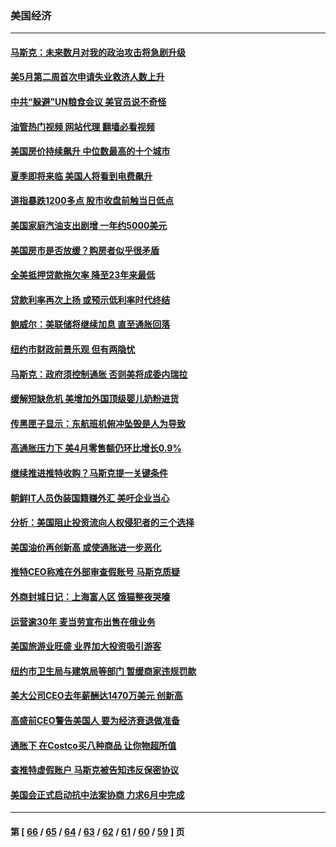 ### 美国经济
---
#### [马斯克：未来数月对我的政治攻击将急剧升级](../../pages/ncid1078158/n13740174.md?05201245) 
#### [美5月第二周首次申请失业救济人数上升](../../pages/ncid1078158/n13740937.md?05201245) 
#### [中共“躲避”UN粮食会议 美官员说不奇怪](../../pages/ncid1078158/n13740742.md?05201245) 
#### [油管热门视频 网站代理 翻墙必看视频](http://209.222.30.114:81/youtube.html?05201245)
#### [美国房价持续飙升 中位数最高的十个城市](../../pages/ncid1078158/n13740304.md?05201245) 
#### [夏季即将来临 美国人将看到电费飙升](../../pages/ncid1078158/n13740158.md?05201245) 
#### [道指暴跌1200多点 股市收盘前触当日低点](../../pages/ncid1078158/n13740252.md?05201245) 
#### [美国家庭汽油支出剧增 一年约5000美元](../../pages/ncid1078158/n13740106.md?05201245) 
#### [美国房市是否放缓？购房者似乎很矛盾](../../pages/ncid1078158/n13739779.md?05201245) 
#### [全美抵押贷款拖欠率 降至23年来最低](../../pages/ncid1078158/n13739752.md?05201245) 
#### [贷款利率再次上扬 或预示低利率时代终结](../../pages/ncid1078158/n13739713.md?05201245) 
#### [鲍威尔：美联储将继续加息 直至通胀回落](../../pages/ncid1078158/n13739573.md?05201245) 
#### [纽约市财政前景乐观 但有两隐忧](../../pages/ncid1078158/n13739632.md?05201245) 
#### [马斯克：政府须控制通胀 否则美将成委内瑞拉](../../pages/ncid1078158/n13739448.md?05201245) 
#### [缓解短缺危机 美增加外国顶级婴儿奶粉进货](../../pages/ncid1078158/n13739358.md?05201245) 
#### [传黑匣子显示：东航班机俯冲坠毁是人为导致](../../pages/ncid1078158/n13739368.md?05201245) 
#### [高通胀压力下 美4月零售额仍环比增长0.9%](../../pages/ncid1078158/n13739304.md?05201245) 
#### [继续推进推特收购？马斯克提一关键条件](../../pages/ncid1078158/n13739305.md?05201245) 
#### [朝鲜IT人员伪装国籍赚外汇 美吁企业当心](../../pages/ncid1078158/n13739245.md?05201245) 
#### [分析：美国阻止投资流向人权侵犯者的三个选择](../../pages/ncid1078158/n13739120.md?05201245) 
#### [美国油价再创新高 或使通胀进一步恶化](../../pages/ncid1078158/n13738785.md?05201245) 
#### [推特CEO称难在外部审查假账号 马斯克质疑](../../pages/ncid1078158/n13738637.md?05201245) 
#### [外商封城日记：上海富人区 饿猫整夜哭嚎](../../pages/ncid1078158/n13738603.md?05201245) 
#### [运营逾30年 麦当劳宣布出售在俄业务](../../pages/ncid1078158/n13738565.md?05201245) 
#### [美国旅游业旺盛 业界加大投资吸引游客](../../pages/ncid1078158/n13738532.md?05201245) 
#### [纽约市卫生局与建筑局等部门 暂缓商家违规罚款](../../pages/ncid1078158/n13738147.md?05201245) 
#### [美大公司CEO去年薪酬达1470万美元 创新高](../../pages/ncid1078158/n13738015.md?05201245) 
#### [高盛前CEO警告美国人 要为经济衰退做准备](../../pages/ncid1078158/n13738025.md?05201245) 
#### [通胀下 在Costco买八种商品 让你物超所值](../../pages/ncid1078158/n13733702.md?05201245) 
#### [查推特虚假账户 马斯克被告知违反保密协议](../../pages/ncid1078158/n13737804.md?05201245) 
#### [美国会正式启动抗中法案协商 力求6月中完成](../../pages/ncid1078158/n13737740.md?05201245) 

---
#### 第 [ [66](./66.md?05201245) / [65](./65.md?05201245) / [64](./64.md?05201245) / [63](./63.md?05201245) / [62](./62.md?05201245) / [61](./61.md?05201245) / [60](./60.md?05201245) / [59](./59.md?05201245) ] 页
